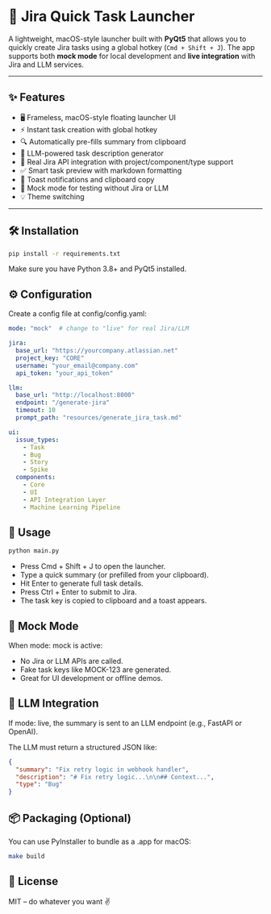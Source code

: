 # 🚀 Jira Quick Task Launcher

A lightweight, macOS-style launcher built with **PyQt5** that allows you to quickly create Jira tasks using a global hotkey (`Cmd + Shift + J`). The app supports both **mock mode** for local development and **live integration** with Jira and LLM services.

---

## ✨ Features

- 🖥️ Frameless, macOS-style floating launcher UI
- ⚡ Instant task creation with global hotkey
- 🔍 Automatically pre-fills summary from clipboard
- 🧠 LLM-powered task description generator
- 🐞 Real Jira API integration with project/component/type support
- ✅ Smart task preview with markdown formatting
- 🍞 Toast notifications and clipboard copy
- 🧪 Mock mode for testing without Jira or LLM
- 💡 Theme switching

---

## 🛠️ Installation

```bash
pip install -r requirements.txt
```
Make sure you have Python 3.8+ and PyQt5 installed.

## ⚙️ Configuration

Create a config file at config/config.yaml:

```yaml
mode: "mock"  # change to "live" for real Jira/LLM

jira:
  base_url: "https://yourcompany.atlassian.net"
  project_key: "CORE"
  username: "your_email@company.com"
  api_token: "your_api_token"

llm:
  base_url: "http://localhost:8000"
  endpoint: "/generate-jira"
  timeout: 10
  prompt_path: "resources/generate_jira_task.md"

ui:
  issue_types:
    - Task
    - Bug
    - Story
    - Spike
  components:
    - Core
    - UI
    - API Integration Layer
    - Machine Learning Pipeline

```

## 🚀 Usage

```bash
python main.py
```

- Press Cmd + Shift + J to open the launcher.
- Type a quick summary (or prefilled from your clipboard).
- Hit Enter to generate full task details.
- Press Ctrl + Enter to submit to Jira.
- The task key is copied to clipboard and a toast appears.

## 🧪 Mock Mode

When mode: mock is active:

- No Jira or LLM APIs are called.
- Fake task keys like MOCK-123 are generated.
- Great for UI development or offline demos.

## 🧠 LLM Integration

If mode: live, the summary is sent to an LLM endpoint (e.g., FastAPI or OpenAI).

The LLM must return a structured JSON like:

```json
{
  "summary": "Fix retry logic in webhook handler",
  "description": "# Fix retry logic...\n\n## Context...",
  "type": "Bug"
}
```

## 📦 Packaging (Optional)

You can use PyInstaller to bundle as a .app for macOS:

```bash
make build
```

## 📄 License

MIT – do whatever you want ✌️
